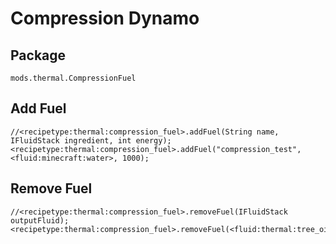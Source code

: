 # Compression Dynamo

## Package

`mods.thermal.CompressionFuel`

## Add Fuel

```zenscript
//<recipetype:thermal:compression_fuel>.addFuel(String name, IFluidStack ingredient, int energy);
<recipetype:thermal:compression_fuel>.addFuel("compression_test", <fluid:minecraft:water>, 1000);
```

## Remove Fuel

```zenscript
//<recipetype:thermal:compression_fuel>.removeFuel(IFluidStack outputFluid);
<recipetype:thermal:compression_fuel>.removeFuel(<fluid:thermal:tree_oil>);
```
